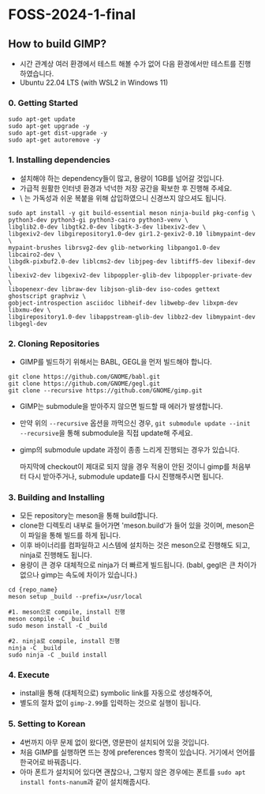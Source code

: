 # FOSS-2024-1-final

## How to build GIMP?
- 시간 관계상 여러 환경에서 테스트 해볼 수가 없어 다음 환경에서만 테스트를 진행하였습니다.
- Ubuntu 22.04 LTS (with WSL2 in Windows 11)

### 0. Getting Started
```
sudo apt-get update
sudo apt-get upgrade -y
sudo apt-get dist-upgrade -y
sudo apt-get autoremove -y
```

### 1. Installing dependencies
- 설치해야 하는 dependency들이 많고, 용량이 1GB를 넘어갈 것입니다.
- 가급적 원활한 인터넷 환경과 넉넉한 저장 공간을 확보한 후 진행해 주세요.
- \ 는 가독성과 쉬운 복붙을 위해 삽입하였으니 신경쓰지 않으셔도 됩니다.
```
sudo apt install -y git build-essential meson ninja-build pkg-config \
python3-dev python3-gi python3-cairo python3-venv \
libglib2.0-dev libgtk2.0-dev libgtk-3-dev libexiv2-dev \
libgexiv2-dev libgirepository1.0-dev gir1.2-gexiv2-0.10 libmypaint-dev \
mypaint-brushes librsvg2-dev glib-networking libpango1.0-dev libcairo2-dev \
libgdk-pixbuf2.0-dev liblcms2-dev libjpeg-dev libtiff5-dev libexif-dev \
libexiv2-dev libgexiv2-dev libpoppler-glib-dev libpoppler-private-dev \
libopenexr-dev libraw-dev libjson-glib-dev iso-codes gettext ghostscript graphviz \
gobject-introspection asciidoc libheif-dev libwebp-dev libxpm-dev libxmu-dev \
libgirepository1.0-dev libappstream-glib-dev libbz2-dev libmypaint-dev libgegl-dev
```
### 2. Cloning Repositories
- GIMP를 빌드하기 위해서는 BABL, GEGL을 먼저 빌드해야 합니다.
```
git clone https://github.com/GNOME/babl.git
git clone https://github.com/GNOME/gegl.git
git clone --recursive https://github.com/GNOME/gimp.git
```
- GIMP는 submodule을 받아주지 않으면 빌드할 때 에러가 발생합니다. 
- 만약 위의 `--recursive` 옵션을 까먹으신 경우,
  `git submodule update --init --recursive`을 통해 submodule을 직접 update해 주세요.

- gimp의 submodule update 과정이 종종 느리게 진행되는 경우가 있습니다.
  
  마지막에 checkout이 제대로 되지 않을 경우 적용이 안된 것이니
  gimp를 처음부터 다시 받아주거나, submodule update를 다시 진행해주시면 됩니다.

### 3. Building and Installing
- 모든 repository는 meson을 통해 build합니다.
- clone한 디렉토리 내부로 들어가면 'meson.build'가 들어 있을 것이며, meson은 이 파일을 통해 빌드를 하게 됩니다.
- 이후 바이너리를 컴파일하고 시스템에 설치하는 것은 meson으로 진행해도 되고, ninja로 진행해도 됩니다.
- 용량이 큰 경우 대체적으로 ninja가 더 빠르게 빌드됩니다. (babl, gegl은 큰 차이가 없으나 gimp는 속도에 차이가 있습니다.)
```
cd {repo_name}
meson setup _build --prefix=/usr/local

#1. meson으로 compile, install 진행
meson compile -C _build
sudo meson install -C _build 

#2. ninja로 compile, install 진행
ninja -C _build
sudo ninja -C _build install

```

### 4. Execute
- install을 통해 (대체적으로) symbolic link를 자동으로 생성해주어,
- 별도의 절차 없이 `gimp-2.99`를 입력하는 것으로 실행이 됩니다. 

### 5. Setting to Korean
- 4번까지 아무 문제 없이 왔다면, 영문판이 설치되어 있을 것입니다.
- 처음 GIMP를 실행하면 뜨는 창에 preferences 항목이 있습니다. 거기에서 언어를 한국어로 바꿔줍니다.
- 아마 폰트가 설치되어 있다면 괜찮으나, 그렇지 않은 경우에는 폰트를 `sudo apt install fonts-nanum`과 같이 설치해줍시다.
